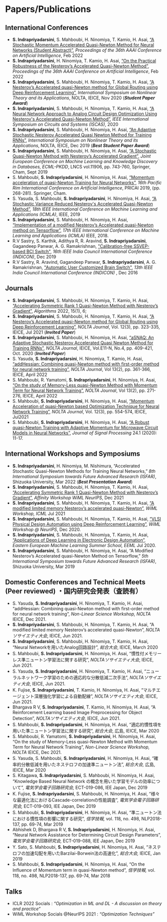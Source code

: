 <h1>Papers/Publications </h1>
<h2> International Conferences </h2>
<ul>
  <li><b>S. Indrapriyadarsini</b>, S. Mahboubi, H. Ninomiya, T. Kamio, H. Asai, <a href="https://www.aaai.org/AAAI22Papers/SA-00366-IndrapriyadarsiniS.pdf" target="_blank" rel="noopener noreferrer">“A Stochastic Momentum Accelerated Quasi-Newton Method for Neural Networks (Student Abstract)”</a>, <i>Proceedings of the 36th AAAI Conference on Artificial Intelligence</i>, Feb 2022</li>
  
  <li><b>S. Indrapriyadarsini</b>, H. Ninomiya, T. Kamio, H. Asai, <a href="https://www.aaai.org/AAAI22Papers/DC-00175-IndrapriyadarsiniS.pdf" target="_blank" rel="noopener noreferrer"> “On the Practical Robustness of the Nesterov’s Accelerated Quasi-Newton Method”</a>, <i>Proceedings of the 36th AAAI Conference on Artificial Intelligence</i>, Feb 2022</li>
  <li><b>S. Indrapriyadarsini</b>, S. Mahboubi, H. Ninomiya, T. Kamio, H. Asai, <a href="https://arxiv.org/abs/2010.09465" target="_blank" rel="noopener noreferrer">“A Nesterov’s Accelerated quasi-Newton method for Global Routing using Deep Reinforcement Learning”</a>, <i>International Symposium on Nonlinear Theory and its Applications</i>, NOLTA, IEICE, Nov 2020 (<i><b>Student Paper Award</b></i>)
</li>
  <li><b>S. Indrapriyadarsini</b>, S. Mahboubi, H. Ninomiya, T. Kamio, H. Asai, <a href="https://ieeexplore.ieee.org/document/9181152" target="_blank" rel="noopener noreferrer">“A Neural Network Approach to Analog Circuit Design Optimization Using Nesterov's Accelerated Quasi-Newton Method”</a>, <i>IEEE International Symposium on Circuits and Systems (ISCAS)</i>, 2020 </li>
  <li><b>S. Indrapriyadarsini</b>, S. Mahboubi, H. Ninomiya, H. Asai, <a href="https://arxiv.org/abs/1909.03620" target="_blank" rel="noopener noreferrer">“An Adaptive Stochastic Nesterov Accelerated Quasi Newton Method for Training RNNs”</a>, <i>International Symposium on Nonlinear Theory and its Applications</i>, NOLTA, IEICE, Dec 2019 (<i><b>Best Student Paper Award</b></i>)
</li>
  <li><b>S. Indrapriyadarsini</b>, S. Mahboubi, H. Ninomiya, H. Asai, <a href="https://link.springer.com/chapter/10.1007/978-3-030-46150-8_43" target="_blank" rel="noopener noreferrer">“A Stochastic Quasi-Newton Method with Nesterov’s Accelerated Gradient”</a>, <i>Joint European Conference on Machine Learning and Knowledge Discovery in Databases, ECML-PKDD</i>, LNCS vol.11906, pp. 743-760, Springer, Cham, Sept 2019 </li>
  
  <li>S. Mahboubi, <b>S. Indrapriyadarsini</b>, H. Ninomiya, H. Asai, <a href="https://www.springerprofessional.de/en/momentum-acceleration-of-quasi-newton-training-for-neural-networ/17095012" target="_blank" rel="noopener noreferrer">“Momentum acceleration of quasi-Newton Training for Neural Networks”</a>, <i>16th Pacific Rim International Conference on Artificial Intelligence</i>, PRICAI 2019, (pp. 268-281). Springer, Cham.</li>
  
  <li>S. Yasuda, S. Mahboubi, <b>S. Indrapriyadarsini</b>, H. Ninomiya, H. Asai, <a href="https://ieeexplore.ieee.org/document/8999311" target="_blank" rel="noopener noreferrer">“A Stochastic Variance Reduced Nesterov's Accelerated Quasi-Newton
 Method”</a>,  <i>18th IEEE International Conference on Machine Learning and Applications (ICMLA)</i>, IEEE, 2019</li>
 
  <li><b>S. Indrapriyadarsini</b>, S. Mahboubi, H. Ninomiya, H. Asai, <a href="https://ieeexplore.ieee.org/document/8614210" target="_blank" rel="noopener noreferrer">“Implementation of a modified Nesterov’s Accelerated quasi-Newton method on Tensorflow”</a>, <i> 17th IEEE International Conference on Machine Learning and Applications (ICMLA)</i> IEEE, 2018.</li>
  
  <li>R.V Sastry, S. Karthik, Adithya R, R. Aravind, <b>S. Indrapriyadarsini</b>, Gagandeep Panwar, A. G. Ramakrishnan, <a href="https://ieeexplore.ieee.org/abstract/document/9028973" target="_blank" rel="noopener noreferrer">"Calibration-free SSVEP-based BCI Switch"</a>, <i>16th IEEE India Council International Conference (INDICON)</i>, Dec 2019</li>
  
  <li>R.V Sastry, R. Aravind, Gagandeep Panwar, <b>S. Indrapriyadarsini</b>, A. G. Ramakrishnan, <a href="http://ieeexplore.ieee.org/document/7839045/" target="_blank" rel="noopener noreferrer">"Automatic User Customized Brain Switch"</a>, <i>13th IEEE India Council International Conference (INDICON) </i>, Dec 2016</li>
</ul>

 <h2> Journals </h2>
 <ul>
<li><b>S. Indrapriyadarsini</b>, S. Mahboubi, H. Ninomiya, T. Kamio, H. Asai, <a href="https://www.mdpi.com/1999-4893/15/1/6" target="_blank" rel="noopener noreferrer">“Accelerating Symmetric Rank 1 Quasi-Newton Method with Nesterov’s Gradient”</a>, <i>Algorithms</i> 2022, 15(1), 6;  </li>
<li>	<b>S. Indrapriyadarsini</b>, S. Mahboubi, H. Ninomiya, T. Kamio, H. Asai, <a href="https://www.jstage.jst.go.jp/article/nolta/12/3/12_323/_article" target="_blank" rel="noopener noreferrer">“A Nesterov’s Accelerated quasi-Newton method for Global Routing using Deep Reinforcement Learning”</a>, <i>NOLTA Journal</i>, Vol. 12(3), pp. 323-335, IEICE, Jul 2021 (<i><b>Invited Paper</b></i>)</li>
<li>	<b>S. Indrapriyadarsini</b>, S. Mahboubi, H. Ninomiya, H. Asai, <a href="https://www.jstage.jst.go.jp/article/nolta/11/4/11_409/_article" target="_blank" rel="noopener noreferrer">“aSNAQ: An Adaptive Stochastic Nesterov Accelerated Quasi Newton Method for Training RNNs”</a>, <i>NOLTA Journal</i>, IEICE, Vol.E11-N, No.4, pp. 409-421, Oct. 2020 (<i><b>Invited Paper</b></i>)</li>
<li>	S. Yasuda, <b>S. Indrapriyadarsini</b>, H. Ninomiya, T. Kamio, H. Asai, <a href="https://www.jstage.jst.go.jp/article/nolta/13/2/13_361/_article/-char/en" target="_blank" rel="noopener noreferrer">“addHessian: Combining quasi-Newton method with first-order method for neural network training”</a>, <i>NOLTA Journal</i>, Vol 13(2), pp. 361-366, IEICE, April 2022</li>
<li>	S. Mahboubi, R.  Yamatomi, <b>S. Indrapriyadarsini</b>, H. Ninomiya, H. Asai, <a href="https://www.jstage.jst.go.jp/article/nolta/13/2/13_271/_article/-char/en" target="_blank" rel="noopener noreferrer">“On the study of Memory-Less quasi-Newton Method with Momentum Term for Neural Network Training”</a>,<i> NOLTA Journal</i>, Vol 13(2), pp. 271-276, IEICE, April 2022</li>
<li>	S. Mahboubi, <b>S. Indrapriyadarsini</b>, H. Ninomiya, H. Asai, <a href="https://www.jstage.jst.go.jp/article/nolta/12/3/12_554/_article" target="_blank" rel="noopener noreferrer">“Momentum Acceleration of quasi-Newton based Optimization Technique for Neural Network Training”</a>, <i>NOLTA Journal</i>, Vol. 12(3), pp. 554-574, IEICE, Jul2021 </li>
<li>	S. Mahboubi, <b>S. Indrapriyadarsini</b>, H. Ninomiya, H. Asai, <a href="https://www.jstage.jst.go.jp/article/jsp/24/1/24_11/_article/-char/ja/" target="_blank" rel="noopener noreferrer">“A Robust quasi-Newton Training with Adaptive Momentum for Microwave Circuit Models in Neural Networks”</a>, <i>Journal of Signal Processing</i> 24.1 (2020): 11-17.</li>
</ul>


 <h2> International Workshops and Symposiums </h2>
 <ul>
<li>	<b>S. Indrapriyadarsini</b>, H. Ninomiya, M. Nishimura, “Accelerated Stochastic Quasi-Newton Methods for Training Neural Networks,” <i>8th International Symposium towards Future Advanced Research (ISFAR)</i>, Shizuoka University, Mar 2022 (<i><b>Best Presentation Award</b></i>)</li>
<li>	<b>S. Indrapriyadarsini</b>, S. Mahboubi, H. Ninomiya, T. Kamio, H. Asai, <a href="https://neurips.cc/media/PosterPDFs/NeurIPS 2021/e00da03b685a0dd18fb6a08af0923de0_QxxwcQC.png" target="_blank" rel="noopener noreferrer">“Accelerating Symmetric Rank 1 Quasi-Newton Method with Nesterov’s Gradient”</a>, <i>Affinity Workshop WiML NeurIPS</i>, Dec 2021</li>
<li>	<b>S. Indrapriyadarsini</b>, S. Mahboubi, H. Ninomiya, T. Kamio, H. Asai, <a href="https://arxiv.org/abs/2112.01327" target="_blank" rel="noopener noreferrer">“A modified limited memory Nesterov’s accelerated quasi-Newton”</a>, <i>WiML Workshop, ICML</i> Jul 2021</li>
<li>	<b>S. Indrapriyadarsini</b>, S. Mahboubi, H. Ninomiya, T. Kamio, H. Asai, <a href="https://drive.google.com/file/d/1vCaf5PCfr50DYrZD2SrSkpG9T8DILhU7/view?usp=sharing" target="_blank" rel="noopener noreferrer">“VLSI Physical Design Automation using Deep Reinforcement Learning”</a>, <i>WiML Workshop @ NeurIPS</i>, Dec 2020.</li>
<li> <b>S. Indrapriyadarsini</b>, S. Mahboubi, H. Ninomiya, T. Kamio, H. Asai, <a href="https://youtu.be/ka7myLeeQ_U" target="_blank" rel="noopener noreferrer">“Applications of Deep Learning in Electronic Design Automation”</a>, <i>Eastern European Machine Learning Summer School, EEML</i> Jul 2020.</li>
<li> <b>S. Indrapriyadarsini</b>, S. Mahboubi, H. Ninomiya, H. Asai, “A Modified Nesterov’s Accelerated quasi-Newton Method on Tensorflow,” <i>5th International Symposium towards Future Advanced Research (ISFAR)</i>, Shizuoka University, Mar 2019 </li>
  </ul>
  
 <h2> Domestic Conferences and Technical Meets (Peer reviewed) ・国内研究会発表（査読有）</h2>
 <ul>
<li>	S. Yasuda, <b>S. Indrapriyadarsini</b>, H. Ninomiya, T. Kamio, H. Asai, “addHessian: Combining quasi-Newton method with first-order method for neural network training”, <i>Non-Linear Science Workshop, NOLTA</i> IEICE, Dec 2021.</li>
<li>	<b>S. Indrapriyadarsini</b>, S. Mahboubi, H. Ninomiya, T. Kamio, H. Asai, “A modified limited memory Nesterov’s accelerated quasi-Newton”</a>, <i>NOLTAソサイエティ大会</i>, IEICE, Jun 2021.</li>
<li>	<b>S. Indrapriyadarsini</b>, S. Mahboubi, H. Ninomiya, T. Kamio, H. Asai, “Neural Networkを用いたAnalog回路設計”</a>, <i>総合大会</i>, IEICE, March 2020</li>
<li>	S. Mahboubi, <b>S. Indrapriyadarsini</b>, H. Ninomiya, H. Asai, “慣性付メモリーレス準ニュートン学習法に関する研究”</a>,<i> NOLTAソサイエティ大会</i>, IEICE, Jun 2021.</li>
<li>	S. Yasuda, <b>S. Indrapriyadarsini</b>, H. Ninomiya, T. Kamio, H. Asai, “ニューラルネットワーク学習のための適応的な分散低減二次手法”</a>, <i>NOLTAソサイエティ大会</i>, IEICE, Jun 2021.</li>
<li>	K. Fujise, <b>S. Indrapriyadarsini</b>, T. Kamio, H. Ninomiya, H. Asai, “マルチエージェント深層強化学習による自動配線”</a>, <i>NOLTAソサイエティ大会</i>, IEICE, Jun 2021.</li>
<li>	Bhargava R V, <b>S. Indrapriyadarsini</b>, T. Kamio, H. Ninomiya, H. Asai, “A Reinforcement Learning based Image Preprocessing for Object Detection”</a>, <i>NOLTAソサイエティ大会</i>, IEICE, Jun 2021.</li>
<li>	S. Mahboubi, <b>S. Indrapriyadarsini</b>, H. Ninomiya, H. Asai, “適応的慣性項を用いた準ニュートン学習法に関する研究”</a>, <i>総合大会</i>, 広島, IEICE, Mar 2020</li>
<li>	S. Mahboubi, R.  Yamatomi, <b>S. Indrapriyadarsini</b>, H. Ninomiya, H. Asai, “On the study of Memory-Less quasi-Newton Method with Momentum Term for Neural Network Training”</a>, <i>Non-Linear Science Workshop, NOLTA</i> IEICE, Dec 2021.</li>
<li>	S. Yasuda, S. Mahboubi, <b>S. Indrapriyadarsini</b>, H. Ninomiya, H. Asai, “確率的分散低減を用いたネステロフの加速準ニュートン法”</a>, <i>総合大会,</i> 広島, IEICE, Mar 2020 </li>
<li>	S.  Kitagawa, <b>S. Indrapriyadarsini</b>, S. Mahboubi, H. Ninomiya, H. Asai, “Knowledge Based Neural Network の概念を用いた学習モデルの効率について”</a>, <i>電気学会電子回路研究会,</i> ECT-019-086, IEE Japan, Dec 2019 </li>
<li>	K. Fujise, <b>S. Indrapriyadarsini</b>, S. Mahboubi, H. Ninomiya, H. Asai, “様々な最適化法におけるCascade-correlationの性能調査”</a>,<i> 電気学会電子回路研究会,</i> ECT-019-093, IEE Japan, Dec 2019 </li>
<li>	S. Mahboubi, <b>S. Indrapriyadarsini</b>, H. Ninomiya, H. Asai, “準ニュートン法における慣性項の影響に関する研究”</a>, <i>信学技報,</i> vol. 118, no. 498, NLP2018-137, pp. 69-74, Mar 2019 </li>
<li>	Abhishek D, Bhargava R V, <b>S. Indrapriyadarsini</b>, H. Ninomiya, H. Asai, “Neural Network Assistance for Determining Circuit Design Parameters”</a>,<i> 電気学会電子回路研究会,</i> ECT-019-088, IEE Japan, Dec 2019 </li>
<li>	Y.  Sato, S. Mahboubi, <b>S. Indrapriyadarsini</b>, H. Ninomiya, H. Asai, “ネステロフの加速勾配を用いたBarzilai-Borwein法の高速化”</a>,<i> 総合大会,</i> IEICE, Jan 2019 </li>
<li>	S. Mahboubi, <b>S. Indrapriyadarsini</b>, H. Ninomiya, H. Asai, “On the Influence of Momentum term in quasi-Newton method”</a>, <i>信学技報,</i> vol. 118, no. 498, NLP2018-137, pp. 69-74, Mar 2018 </li>

 </ul>
 
 <h2> Talks</h2>
<ul>
  <li> ICLR 2022 Socials : <i>“Optimization in ML and DL - A discussion on theory and practice”</i>
  </li>
  <li> WiML Workshop Socials @NeurIPS 2021 : <i>“Optimization Techniques” </i>
  </li>
 </ul>
